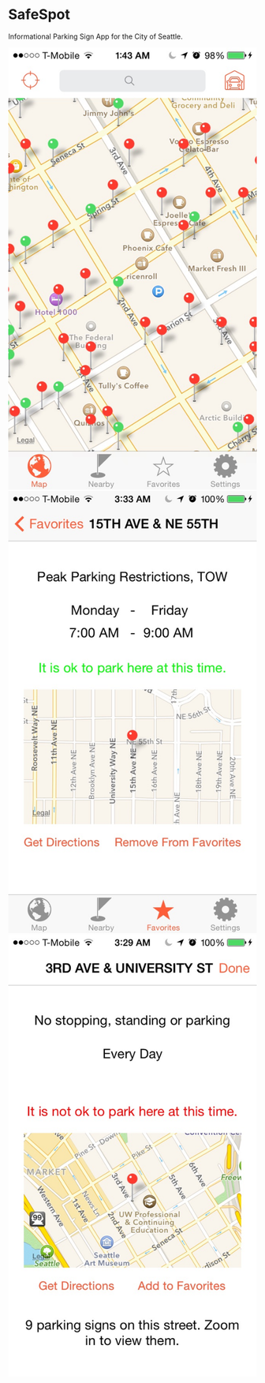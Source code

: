 SafeSpot
========

Informational Parking Sign App for the City of Seattle.

![Map](https://raw.githubusercontent.com/nyadav810/SafeSpot/master/SafeSpot/Screenshots/map.png)
![Detail 1](https://raw.githubusercontent.com/nyadav810/SafeSpot/master/SafeSpot/Screenshots/detail1.png)
![Detail 2](https://raw.githubusercontent.com/nyadav810/SafeSpot/master/SafeSpot/Screenshots/detail2.png)
